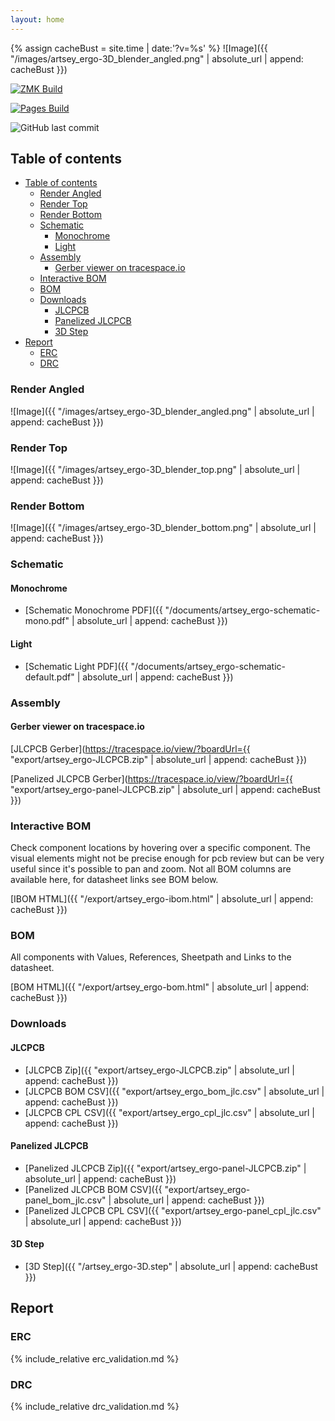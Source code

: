 ```yaml
---
layout: home
---
```


{% assign cacheBust = site.time | date:'?v=%s' %}
![Image]({{ "/images/artsey_ergo-3D_blender_angled.png" | absolute_url | append: cacheBust }})

[![ZMK Build](https://github.com/tmshader/artsey-ergo/actions/workflows/build.yml/badge.svg)](https://github.com/tmshader/artsey-ergo/actions/workflows/build.yml)

[![Pages Build](https://github.com/tmshader/artsey-ergo/actions/workflows/kibot.yml/badge.svg)](https://github.com/tmshader/artsey-ergo/actions/workflows/kibot.yml)

![GitHub last commit](https://img.shields.io/github/last-commit/tmshader/artsey-ergo?link=https%3A%2F%2Fgithub.com%2Ftmshader%2Fartsey-ergo)

## Table of contents

- [Table of contents](#table-of-contents)
  - [Render Angled](#render-angled)
  - [Render Top](#render-top)
  - [Render Bottom](#render-bottom)
  - [Schematic](#schematic)
    - [Monochrome](#monochrome)
    - [Light](#light)
  - [Assembly](#assembly)
    - [Gerber viewer on tracespace.io](#gerber-viewer-on-tracespaceio)
  - [Interactive BOM](#interactive-bom)
  - [BOM](#bom)
  - [Downloads](#downloads)
    - [JLCPCB](#jlcpcb)
    - [Panelized JLCPCB](#panelized-jlcpcb)
    - [3D Step](#3d-step)
- [Report](#report)
  - [ERC](#erc)
  - [DRC](#drc)

### Render Angled

![Image]({{ "/images/artsey_ergo-3D_blender_angled.png" | absolute_url | append: cacheBust }})

### Render Top

![Image]({{ "/images/artsey_ergo-3D_blender_top.png" | absolute_url | append: cacheBust }})

### Render Bottom

![Image]({{ "/images/artsey_ergo-3D_blender_bottom.png" | absolute_url | append: cacheBust }})

### Schematic

#### Monochrome

- [Schematic Monochrome PDF]({{ "/documents/artsey_ergo-schematic-mono.pdf" | absolute_url | append: cacheBust }})

#### Light

- [Schematic Light PDF]({{ "/documents/artsey_ergo-schematic-default.pdf" | absolute_url | append: cacheBust }})

### Assembly

#### Gerber viewer on tracespace.io

[JLCPCB Gerber](https://tracespace.io/view/?boardUrl={{ "export/artsey_ergo-JLCPCB.zip" | absolute_url | append: cacheBust }})

[Panelized JLCPCB Gerber](https://tracespace.io/view/?boardUrl={{ "export/artsey_ergo-panel-JLCPCB.zip" | absolute_url | append: cacheBust }})

### Interactive BOM

Check component locations by hovering over a specific component.
The visual elements might not be precise enough for pcb review but can be very useful since it's possible to pan and zoom.
Not all BOM columns are available here, for datasheet links see BOM below.

[IBOM HTML]({{ "/export/artsey_ergo-ibom.html" | absolute_url | append: cacheBust }})

### BOM

All components with Values, References, Sheetpath and Links to the datasheet.

[BOM HTML]({{ "/export/artsey_ergo-bom.html" | absolute_url | append: cacheBust }})

### Downloads

#### JLCPCB

- [JLCPCB Zip]({{ "export/artsey_ergo-JLCPCB.zip" | absolute_url | append: cacheBust }})
- [JLCPCB BOM CSV]({{ "export/artsey_ergo_bom_jlc.csv" | absolute_url | append: cacheBust }})
- [JLCPCB CPL CSV]({{ "export/artsey_ergo_cpl_jlc.csv" | absolute_url | append: cacheBust }})

#### Panelized JLCPCB

- [Panelized JLCPCB Zip]({{ "export/artsey_ergo-panel-JLCPCB.zip" | absolute_url | append: cacheBust }})
- [Panelized JLCPCB BOM CSV]({{ "export/artsey_ergo-panel_bom_jlc.csv" | absolute_url | append: cacheBust }})
- [Panelized JLCPCB CPL CSV]({{ "export/artsey_ergo-panel_cpl_jlc.csv" | absolute_url | append: cacheBust }})

#### 3D Step

- [3D Step]({{ "/artsey_ergo-3D.step" | absolute_url | append: cacheBust }})

## Report

### ERC

{% include_relative erc_validation.md %}

### DRC

{% include_relative drc_validation.md %}

<!-- { % include _ relative artsey_ergo-report.md % } -->